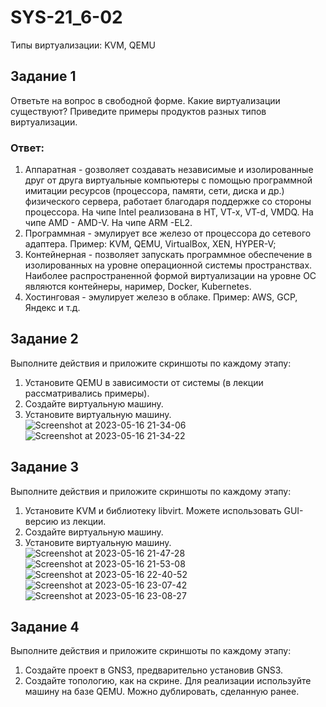 # SYS-21_6-02
Типы виртуализации: KVM, QEMU
## Задание 1
Ответьте на вопрос в свободной форме.
Какие виртуализации существуют? Приведите примеры продуктов разных типов виртуализации.
### Ответ:
1. Аппаратная - gозволяет создавать независимые и изолированные друг от друга виртуальные компьютеры с помощью программной имитации ресурсов (процессора, памяти, сети, диска и др.) физического сервера, работает благодаря поддержке со стороны процессора. На чипе Intel реализована в HT, VT-x, VT-d, VMDQ. На чипе AMD - AMD-V. На чипе ARM -EL2.
2. Программная - эмулирует все железо от процессора до сетевого адаптера. Пример: KVM, QEMU, VirtualBox, XEN, HYPER-V; 
3. Контейнерная - позволяет запускать программное обеспечение в изолированных на уровне операционной системы пространствах. Наиболее распространенной формой виртуализации на уровне ОС являются контейнеры, наример, Docker, Kubernetes.
4. Хостинговая - эмулирует железо в облаке. Пример: AWS, GCP, Яндекс и т.д.
## Задание 2
Выполните действия и приложите скриншоты по каждому этапу:
1. Установите QEMU в зависимости от системы (в лекции рассматривались примеры).
2. Создайте виртуальную машину.
3. Установите виртуальную машину.
![Screenshot at 2023-05-16 21-34-06](https://github.com/Roman-Teterevlev/SYS-21_6-02/assets/132853752/868a8a91-2ccd-4dc6-be95-73d327a368c3)
![Screenshot at 2023-05-16 21-34-22](https://github.com/Roman-Teterevlev/SYS-21_6-02/assets/132853752/03f6ccb0-c1e3-4fff-909d-29d30877e230)
## Задание 3
Выполните действия и приложите скриншоты по каждому этапу:
1. Установите KVM и библиотеку libvirt. Можете использовать GUI-версию из лекции.
2. Создайте виртуальную машину.
3. Установите виртуальную машину.
![Screenshot at 2023-05-16 21-47-28](https://github.com/Roman-Teterevlev/SYS-21_6-02/assets/132853752/f157f641-e4ee-4661-8ac2-81998fd98c8a)
![Screenshot at 2023-05-16 21-53-08](https://github.com/Roman-Teterevlev/SYS-21_6-02/assets/132853752/c9af33f6-eec3-4fbb-8ff2-a78da1a55a18)
![Screenshot at 2023-05-16 22-40-52](https://github.com/Roman-Teterevlev/SYS-21_6-02/assets/132853752/9421aa58-32b8-4c23-ad29-244166fa825d)
![Screenshot at 2023-05-16 23-07-42](https://github.com/Roman-Teterevlev/SYS-21_6-02/assets/132853752/f127af17-0db5-48f5-a8c2-f8bd010e52c8)
![Screenshot at 2023-05-16 23-08-27](https://github.com/Roman-Teterevlev/SYS-21_6-02/assets/132853752/0e18941e-789a-4f51-9d6a-f3421b0ce7ab)
## Задание 4
Выполните действия и приложите скриншоты по каждому этапу:
1. Создайте проект в GNS3, предварительно установив GNS3.
2. Создайте топологию, как на скрине. Для реализации используйте машину на базе QEMU. Можно дублировать, сделанную ранее.
